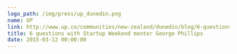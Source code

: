 ```yaml
---
logo_path: /img/press/up_dunedin.png
name: UP
link: http://www.up.co/communities/new-zealand/dunedin/blog/6-questions-startup-weekend-mentor-george-phillips
title: 6 questions with Startup Weekend mentor George Phillips
date: 2015-03-12 00:00:00
---
```

